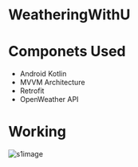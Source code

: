 # WeatheringWithU 
  
# Componets Used
- Android Kotlin
- MVVM Architecture
- Retrofit
- OpenWeather API
 

 # Working
 ![s1image](https://thumbs.gfycat.com/MindlessWhoppingFlycatcher-size_restricted.gif) 
 


